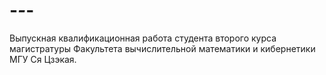 # -_-_-
Выпускная квалификационная работа студента второго курса магистратуры Факультета вычислительной математики и кибернетики МГУ Ся Цзэкая.
